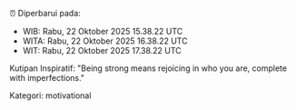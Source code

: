 ⏰ Diperbarui pada:
- WIB: Rabu, 22 Oktober 2025 15.38.22 UTC
- WITA: Rabu, 22 Oktober 2025 16.38.22 UTC
- WIT: Rabu, 22 Oktober 2025 17.38.22 UTC

Kutipan Inspiratif:
"Being strong means rejoicing in who you are, complete with imperfections."


Kategori: motivational

